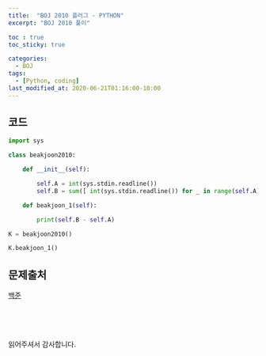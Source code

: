 ```yaml
---
title:  "BOJ 2010 플러그 - PYTHON"
excerpt: "BOJ 2010 풀이"

toc : true
toc_sticky: true

categories:
  - BOJ
tags:
  - [Python, coding]
last_modified_at: 2020-06-21T01:16:00-10:00
---
```



## 코드

```python
import sys

class beakjoon2010:

    def __init__(self):

        self.A = int(sys.stdin.readline())
        self.B = sum([ int(sys.stdin.readline()) for _ in range(self.A)]) + 1

    def beakjoon_1(self):

        print(self.B - self.A)

K = beakjoon2010()

K.beakjoon_1()


```


## 문제출처

[백준](https://www.acmicpc.net/problem/2010)

<br/>
<br/>
<br/>


읽어주셔서 감사합니다.

